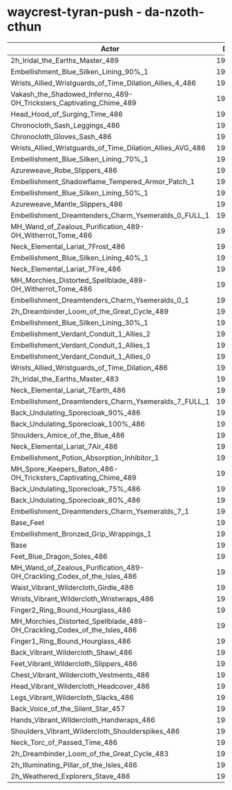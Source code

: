 # waycrest-tyran-push - da-nzoth-cthun
| Actor | DPS | Increase |
|---|:---:|:---:|
|2h_Iridal_the_Earths_Master_489|197063|1.71%|
|Embellishment_Blue_Silken_Lining_90%_1|197025|1.69%|
|Wrists_Allied_Wristguards_of_Time_Dilation_Allies_4_486|196989|1.67%|
|Vakash_the_Shadowed_Inferno_489-OH_Tricksters_Captivating_Chime_489|196846|1.60%|
|Head_Hood_of_Surging_Time_486|196750|1.55%|
|Chronocloth_Sash_Leggings_486|196651|1.50%|
|Chronocloth_Gloves_Sash_486|196437|1.39%|
|Wrists_Allied_Wristguards_of_Time_Dilation_Allies_AVG_486|196433|1.38%|
|Embellishment_Blue_Silken_Lining_70%_1|196207|1.27%|
|Azureweave_Robe_Slippers_486|196022|1.17%|
|Embellishment_Shadowflame_Tempered_Armor_Patch_1|195645|0.98%|
|Embellishment_Blue_Silken_Lining_50%_1|195578|0.94%|
|Azureweave_Mantle_Slippers_486|195500|0.90%|
|Embellishment_Dreamtenders_Charm_Ysemeralds_0_FULL_1|195475|0.89%|
|MH_Wand_of_Zealous_Purification_489-OH_Witherrot_Tome_486|195423|0.86%|
|Neck_Elemental_Lariat_7Frost_486|195209|0.75%|
|Embellishment_Blue_Silken_Lining_40%_1|195200|0.75%|
|Neck_Elemental_Lariat_7Fire_486|195161|0.73%|
|MH_Morchies_Distorted_Spellblade_489-OH_Witherrot_Tome_486|195025|0.66%|
|Embellishment_Dreamtenders_Charm_Ysemeralds_0_1|195007|0.65%|
|2h_Dreambinder_Loom_of_the_Great_Cycle_489|194998|0.64%|
|Embellishment_Blue_Silken_Lining_30%_1|194882|0.58%|
|Embellishment_Verdant_Conduit_1_Allies_2|194808|0.54%|
|Embellishment_Verdant_Conduit_1_Allies_1|194770|0.52%|
|Embellishment_Verdant_Conduit_1_Allies_0|194672|0.47%|
|Wrists_Allied_Wristguards_of_Time_Dilation_486|194635|0.46%|
|2h_Iridal_the_Earths_Master_483|194624|0.45%|
|Neck_Elemental_Lariat_7Earth_486|194612|0.44%|
|Embellishment_Dreamtenders_Charm_Ysemeralds_7_FULL_1|194593|0.43%|
|Back_Undulating_Sporecloak_90%_486|194388|0.33%|
|Back_Undulating_Sporecloak_100%_486|194380|0.32%|
|Shoulders_Amice_of_the_Blue_486|194321|0.29%|
|Neck_Elemental_Lariat_7Air_486|194273|0.27%|
|Embellishment_Potion_Absorption_Inhibitor_1|194237|0.25%|
|MH_Spore_Keepers_Baton_486-OH_Tricksters_Captivating_Chime_489|194235|0.25%|
|Back_Undulating_Sporecloak_75%_486|194211|0.24%|
|Back_Undulating_Sporecloak_80%_486|194198|0.23%|
|Embellishment_Dreamtenders_Charm_Ysemeralds_7_1|194193|0.23%|
|Base_Feet|193956|0.10%|
|Embellishment_Bronzed_Grip_Wrappings_1|193784|0.02%|
|Base|193753|0.00%|
|Feet_Blue_Dragon_Soles_486|193699|-0.03%|
|MH_Wand_of_Zealous_Purification_489-OH_Crackling_Codex_of_the_Isles_486|193639|-0.06%|
|Waist_Vibrant_Wildercloth_Girdle_486|193556|-0.10%|
|Wrists_Vibrant_Wildercloth_Wristwraps_486|193511|-0.12%|
|Finger2_Ring_Bound_Hourglass_486|193434|-0.16%|
|MH_Morchies_Distorted_Spellblade_489-OH_Crackling_Codex_of_the_Isles_486|193411|-0.18%|
|Finger1_Ring_Bound_Hourglass_486|193376|-0.19%|
|Back_Vibrant_Wildercloth_Shawl_486|193318|-0.22%|
|Feet_Vibrant_Wildercloth_Slippers_486|193271|-0.25%|
|Chest_Vibrant_Wildercloth_Vestments_486|193199|-0.29%|
|Head_Vibrant_Wildercloth_Headcover_486|193199|-0.29%|
|Legs_Vibrant_Wildercloth_Slacks_486|193112|-0.33%|
|Back_Voice_of_the_Silent_Star_457|193020|-0.38%|
|Hands_Vibrant_Wildercloth_Handwraps_486|193004|-0.39%|
|Shoulders_Vibrant_Wildercloth_Shoulderspikes_486|192937|-0.42%|
|Neck_Torc_of_Passed_Time_486|192931|-0.42%|
|2h_Dreambinder_Loom_of_the_Great_Cycle_483|192848|-0.47%|
|2h_Illuminating_Pillar_of_the_Isles_486|192709|-0.54%|
|2h_Weathered_Explorers_Stave_486|192673|-0.56%|
